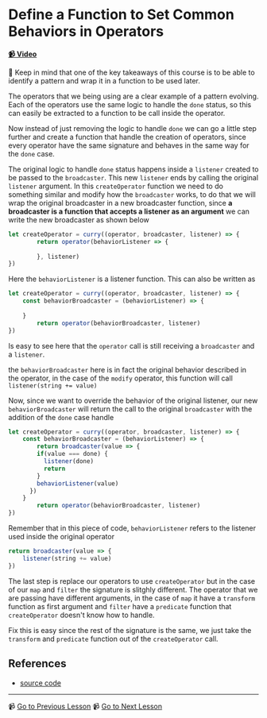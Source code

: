 # Define a Function to Set Common Behaviors in Operators

**[📹 Video](https://egghead.io/lessons/egghead-define-a-function-to-set-common-behaviors-in-operators)**

🔑 Keep in mind that one of the key takeaways of this course is to be able to identify a pattern and wrap it in a function to be used later.

The operators that we being using are a clear example of a pattern evolving. Each of the operators use the same logic to handle the `done` status, so this can easily be extracted to a function to be call inside the operator.


Now instead of just removing the logic to handle `done` we can go a little step further and create a function that handle the creation of operators, since every operator have the same signature and behaves in the same way for the `done` case.

The original logic to handle `done` status happens inside a `listener` created to be passed to the `broadcaster`. This new `listener` ends by calling the original `listener` argument. In this `createOperator` function we need to do something similar and modify how the `broadcaster` works, to do that we will wrap the original broadcaster in a new broadcaster function, since **a broadcaster is a function that accepts a listener as an argument**  we can write the new broadcaster as shown below

```javascript
let createOperator = curry((operator, broadcaster, listener) => {
		return operator(behaviorListener => {
		
		}, listener)
})
```



Here the `behaviorListener` is a listener function. This can also be written as

```javascript
let createOperator = curry((operator, broadcaster, listener) => {
    const behaviorBroadcaster = (behaviorListener) => {
    
    }
		return operator(behaviorBroadcaster, listener)
})
```

Is easy to see here that the `operator` call is still receiving a `broadcaster` and a `listener`.

the `behaviorBroadcaster` here is in fact the original behavior described in the operator, in the case of the `modify` operator, this function will call `listener(string += value)`

Now, since we want to override the behavior of the original listener, our new `behaviorBroadcaster` will return the call to the original  `broadcaster` with the addition of the `done` case handle 



```javascript
let createOperator = curry((operator, broadcaster, listener) => {
    const behaviorBroadcaster = (behaviorListener) => {
    	return broadcaster(value => {
        if(value === done) {
          listener(done)
          return
        }
        behaviorListener(value)
      })
    }
		return operator(behaviorBroadcaster, listener)
})
```

Remember that in this piece of code, `behaviorListener` refers to the listener used inside the original operator

```javascript
return broadcaster(value => {
    listener(string += value)
})
```



The last step is replace our operators to use `createOperator` but in the case of our `map` and `filter` the signature is slitghly different. The operator that we are passing have different arguments, in the case of `map` it have a `transform` function as first argument and `filter` have a `predicate` function that `createOperator` doesn't know how to handle.

Fix this is easy since the rest of the signature is the same, we just take the `transform` and  `predicate` function out of the `createOperator` call.



## References

- [source code](https://github.com/johnlindquist/crafting-functions/blob/create-operator/src/operators.js#L4)

---

📹 [Go to Previous Lesson](https://egghead.io/lessons/egghead-start-with-the-api-you-want-then-implement)
📹 [Go to Next Lesson](https://egghead.io/lessons/egghead-use-buffers-to-store-values-until-a-condition-is-met)


